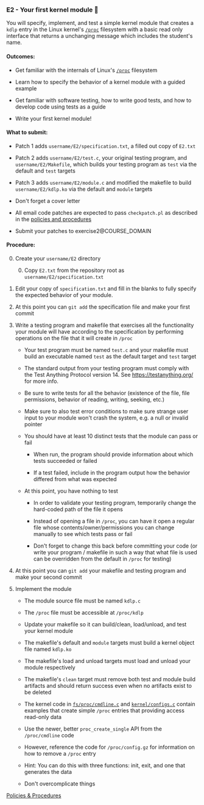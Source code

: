 ### E2 - Your first kernel module 🍿

You will specify, implement, and test
a simple kernel module that creates a `kdlp` entry
in the Linux kernel's
[`/proc`](https://docs.kernel.org/filesystems/proc.html)
filesystem with a basic read only interface
that returns a unchanging message which includes the student's name.

#### Outcomes:

* Get familiar with the internals of Linux's
[`/proc`](https://docs.kernel.org/filesystems/proc.html) filesystem

* Learn how to specify the behavior of a kernel module
with a guided example

* Get familiar with software testing,
how to write good tests, and how to develop code using tests as a guide

* Write your first kernel module!

#### What to submit:

* Patch 1 adds `username/E2/specification.txt`, a filled out copy of `E2.txt`

* Patch 2 adds `username/E2/test.c`, your original testing program, and `username/E2/Makefile`, which builds your testing program as `test` via the default and `test` targets

* Patch 3 adds `username/E2/module.c` and modified the makefile to build `username/E2/kdlp.ko` via the default and `module` targets

* Don't forget a cover letter

* All email code patches are expected to pass `checkpatch.pl` as described in the [policies and procedures](/procedures.md)

* Submit your patches to exercise2@COURSE_DOMAIN

#### Procedure:

0. Create your `username/E2` directory

    0. Copy `E2.txt` from the repository root as `username/E2/specification.txt`

0. Edit your copy of `specification.txt` and fill in the blanks
to fully specify the expected behavior of your module.

0. At this point you can `git add` the specification file and make your first commit

0. Write a testing program and makefile
that exercises all the functionality your module will have
according to the specification
by performing operations on the file
that it will create in `/proc`

    * Your test program must be named `test.c`
    and your makefile must build an executable
    named `test` as the default target and `test` target

    * The standard output from your testing program must
    comply with the Test Anything Protocol version 14.
    See <https://testanything.org/> for more info.

    * Be sure to write tests for all the behavior
    (existence of the file, file permissions,
    behavior of reading, writing, seeking, etc.)

    * Make sure to also test error conditions
    to make sure strange user input to your module
    won't crash the system, e.g. a null or invalid pointer

    * You should have at least 10 distinct tests
    that the module can pass or fail

        * When run, the program should provide information
        about which tests succeeded or failed

        * If a test failed, include in the program output
        how the behavior differed from what was expected

    * At this point, you have nothing to test

        * In order to validate your testing program,
        temporarily change the hard-coded path of the file it opens

        * Instead of opening a file in `/proc`,
        you can have it open a regular file
        whose contents/owner/permissions
        you can change manually
        to see which tests pass or fail

        * Don't forget to change this back before committing your code
        (or write your program / makefile
        in such a way that
        what file is used can be overridden
        from the default in `/proc` for testing)

0. At this point you can `git add`
your makefile and testing program
and make your second commit

0. Implement the module

    * The module source file must be named `kdlp.c`

    * The `/proc` file must be accessible at `/proc/kdlp`

    * Update your makefile so it can build/clean,
    load/unload, and test your kernel module

    * The makefile's default and `module` targets must build a kernel object file named `kdlp.ko`

    * The makefile's load and unload targets must load and unload your module respectively

    * The makefile's `clean` target must remove both test and module build artifacts and should return success even when no artifacts exist to be deleted

    * The kernel code in
[`fs/proc/cmdline.c`](https://elixir.bootlin.com/linux/v6.5/source/fs/proc/cmdline.c)
    and
[`kernel/configs.c`](https://elixir.bootlin.com/linux/v6.5/source/kernel/configs.c)
    contain examples that create simple `/proc` entries
    that providing access read-only data

    * Use the newer, better `proc_create_single` API
    from the `/proc/cmdline` code

    * However, reference the code for `/proc/config.gz`
    for information on how to remove a `/proc` entry

    * Hint: You can do this with three functions:
    init, exit, and one that generates the data

    * Don't overcomplicate things

[Policies & Procedures](/procedures.md)
